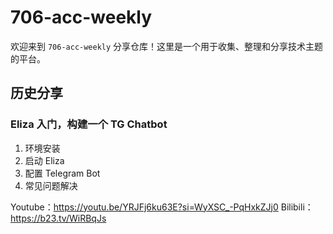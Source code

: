 # 706-acc-weekly

欢迎来到 `706-acc-weekly` 分享仓库！这里是一个用于收集、整理和分享技术主题的平台。

## 历史分享

### Eliza 入门，构建一个 TG Chatbot

1. 环境安装
2. 启动 Eliza
3. 配置 Telegram Bot
4. 常见问题解决

Youtube：<https://youtu.be/YRJFj6ku63E?si=WyXSC_-PqHxkZJj0>
Bilibili：<https://b23.tv/WiRBqJs>
